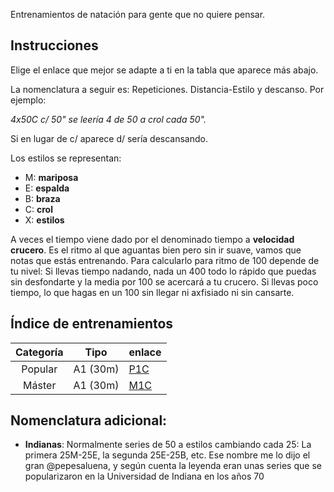 Entrenamientos de natación para gente que no quiere pensar.

## Instrucciones
Elige el enlace que mejor se adapte a ti en la tabla que aparece más abajo.

La nomenclatura a seguir es: Repeticiones. Distancia-Estilo y descanso. Por ejemplo:

*4x50C c/ 50" se leería 4 de 50 a crol cada 50".*

Si en lugar de c/ aparece d/ sería descansando.

Los estilos se representan:
* M: **mariposa**
* E: **espalda**
* B: **braza**
* C: **crol**
* X: **estilos**

A veces el tiempo viene dado por el denominado tiempo a **velocidad crucero**. Es el ritmo al que aguantas bien pero sin ir suave, vamos que notas que estás entrenando. Para calcularlo para ritmo de 100 depende de tu nivel: Si llevas tiempo nadando, nada un 400 todo lo rápido que puedas sin desfondarte y la media por 100 se acercará a tu crucero. Si llevas poco tiempo, lo que hagas en un 100 sin llegar ni axfisiado ni sin cansarte.

## Índice de entrenamientos

| Categoría |  Tipo   | enlace |
|:---------:|---------|--------|
| Popular   | A1 (30m)  |[P1C](P1C.md) |
| Máster   | A1 (30m)  |[M1C](M1C.md) |


## Nomenclatura adicional:

* **Indianas**: Normalmente series de 50 a estilos cambiando cada 25: La primera 25M-25E, la segunda 25E-25B, etc. Ese nombre me lo dijo el gran @pepesaluena, y según cuenta la leyenda eran unas series que se popularizaron en la Universidad de Indiana en los años 70